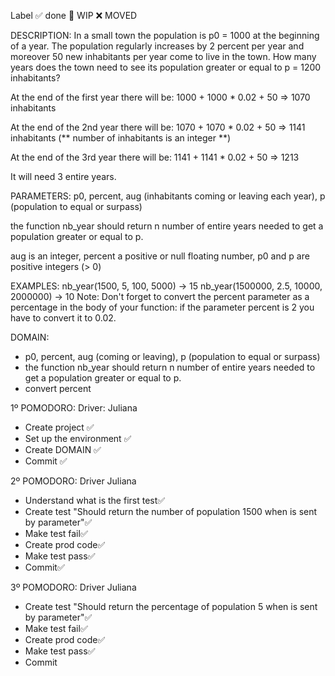 Label
✅ done 🚧 WIP ❌ MOVED

DESCRIPTION:
In a small town the population is p0 = 1000 at the beginning of a year. The population regularly increases by 2 percent per year and moreover 50 new inhabitants per year come to live in the town. How many years does the town need to see its population greater or equal to p = 1200 inhabitants?

At the end of the first year there will be: 
1000 + 1000 * 0.02 + 50 => 1070 inhabitants

At the end of the 2nd year there will be: 
1070 + 1070 * 0.02 + 50 => 1141 inhabitants (** number of inhabitants is an integer **)

At the end of the 3rd year there will be:
1141 + 1141 * 0.02 + 50 => 1213

It will need 3 entire years.

PARAMETERS:
p0, percent, aug (inhabitants coming or leaving each year), p (population to equal or surpass)

the function nb_year should return n number of entire years needed to get a population greater or equal to p.

aug is an integer, percent a positive or null floating number, p0 and p are positive integers (> 0)

EXAMPLES:
nb_year(1500, 5, 100, 5000) -> 15
nb_year(1500000, 2.5, 10000, 2000000) -> 10
Note:
Don't forget to convert the percent parameter as a percentage in the body of your function: if the parameter percent is 2 you have to convert it to 0.02.

DOMAIN:
- p0, percent, aug (coming or leaving), p (population to equal or surpass)
- the function nb_year should return n number of entire years needed to get a population greater or equal to p.
- convert percent 

1º POMODORO: Driver: Juliana
- Create project ✅ 
- Set up the environment ✅ 
- Create DOMAIN ✅ 
- Commit ✅ 

2º POMODORO: Driver Juliana
- Understand what is the first test✅ 
- Create test "Should return the number of population 1500 when is sent by parameter"✅ 
- Make test fail✅ 
- Create prod code✅ 
- Make test pass✅ 
- Commit✅ 

3º POMODORO: Driver Juliana
- Create test "Should return the percentage of population 5 when is sent by parameter"✅ 
- Make test fail✅ 
- Create prod code✅ 
- Make test pass✅ 
- Commit
